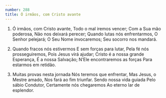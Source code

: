 ```yaml
---
number: 288
title: Ó irmãos, com Cristo avante
---
```


1. Ó irmãos, com Cristo avante,
  Todo o mal iremos vencer;
  Com a Sua mão poderosa,
  Não nos deixará perecer;
  Quando lutas nós enfrentarmos,
  O Senhor pelejará;
  O Seu Nome invocaremos;
  Seu socorro nos mandará.

2. Quando fracos nós estivermos
  E sem forças para lutar,
  Pela fé nós prosseguiremos,
  Pois Jesus virá ajudar;
  Cristo é a nossa grande Esperança,
  É a nossa Salvação;
  N’Ele encontraremos as forças
  Para estarmos em retidão.

3. Muitas provas nesta jornada
  Nós teremos que enfrentar,
  Mas Jesus, o Mestre amado,
  Nos fará ao fim triunfar.
  Sendo nossa vida guiada
  Pelo sábio Condutor,
  Certamente nós chegaremos
  Ao eterno lar de esplendor.
